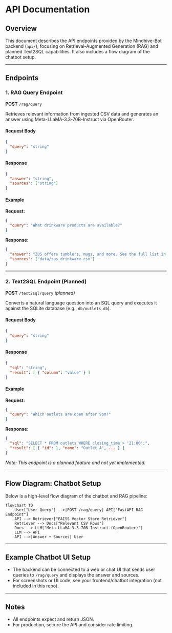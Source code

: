 # API Documentation

## Overview
This document describes the API endpoints provided by the Mindhive-Bot backend (`api/`), focusing on Retrieval-Augmented Generation (RAG) and planned Text2SQL capabilities. It also includes a flow diagram of the chatbot setup.

---

## Endpoints

### 1. RAG Query Endpoint

**POST** `/rag/query`

Retrieves relevant information from ingested CSV data and generates an answer using Meta-LLaMA-3.3-70B-Instruct via OpenRouter.

#### Request Body
```json
{
  "query": "string"
}
```

#### Response
```json
{
  "answer": "string",
  "sources": ["string"]
}
```

#### Example
**Request:**
```json
{
  "query": "What drinkware products are available?"
}
```
**Response:**
```json
{
  "answer": "ZUS offers tumblers, mugs, and more. See the full list in the drinkware CSV.",
  "sources": ["data/zus_drinkware.csv"]
}
```

---

### 2. Text2SQL Endpoint (Planned)

**POST** `/text2sql/query` *(planned)*

Converts a natural language question into an SQL query and executes it against the SQLite database (e.g., `db/outlets.db`).

#### Request Body
```json
{
  "query": "string"
}
```

#### Response
```json
{
  "sql": "string",
  "result": [ { "column": "value" } ]
}
```

#### Example
**Request:**
```json
{
  "query": "Which outlets are open after 9pm?"
}
```
**Response:**
```json
{
  "sql": "SELECT * FROM outlets WHERE closing_time > '21:00';",
  "result": [ { "id": 1, "name": "Outlet A", ... } ]
}
```

*Note: This endpoint is a planned feature and not yet implemented.*

---

## Flow Diagram: Chatbot Setup

Below is a high-level flow diagram of the chatbot and RAG pipeline:

```
flowchart TD
    User["User Query"] -->|POST /rag/query| API["FastAPI RAG Endpoint"]
    API --> Retriever["FAISS Vector Store Retriever"]
    Retriever --> Docs["Relevant CSV Rows"]
    Docs --> LLM["Meta-LLaMA-3.3-70B-Instruct (OpenRouter)"]
    LLM --> API
    API -->|Answer + Sources| User
```

---

## Example Chatbot UI Setup

- The backend can be connected to a web or chat UI that sends user queries to `/rag/query` and displays the answer and sources.
- For screenshots or UI code, see your frontend/chatbot integration (not included in this repo).

---

## Notes
- All endpoints expect and return JSON.
- For production, secure the API and consider rate limiting.
